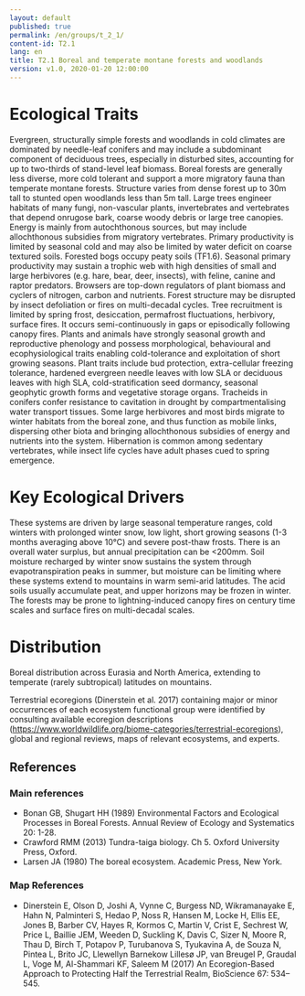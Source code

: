 ```yaml
---
layout: default
published: true
permalink: /en/groups/t_2_1/
content-id: T2.1
lang: en
title: T2.1 Boreal and temperate montane forests and woodlands
version: v1.0, 2020-01-20 12:00:00
---
```

# Ecological Traits

Evergreen, structurally simple forests and woodlands in cold climates are dominated by needle-leaf conifers and may include a subdominant component of deciduous trees, especially in disturbed sites, accounting for up to two-thirds of stand-level leaf biomass. Boreal forests are generally less diverse, more cold tolerant and support a more migratory fauna than temperate montane forests. Structure varies from dense forest up to 30m tall to stunted open woodlands less than 5m tall. Large trees engineer habitats of many fungi, non-vascular plants, invertebrates and vertebrates that depend onrugose bark, coarse woody debris or large tree canopies. Energy is mainly from autochthonous sources, but may include allochthonous subsidies from migratory vertebrates. Primary productivity is limited by seasonal cold and may also be limited by water deficit on coarse textured soils. Forested bogs occupy peaty soils (TF1.6). Seasonal primary productivity may sustain a trophic web with high densities of small and large herbivores (e.g. hare, bear, deer, insects), with feline, canine and raptor predators. Browsers are top-down regulators of plant biomass and cyclers of nitrogen, carbon and nutrients. Forest structure may be disrupted by insect defoliation or fires on multi-decadal cycles. Tree recruitment is limited by spring frost, desiccation, permafrost fluctuations, herbivory, surface fires. It occurs semi-continuously in gaps or episodically following canopy fires. Plants and animals have strongly seasonal growth and reproductive phenology and possess morphological, behavioural and ecophysiological traits enabling cold-tolerance and exploitation of short growing seasons. Plant traits include bud protection, extra-cellular freezing tolerance, hardened evergreen needle leaves with low SLA or deciduous leaves with high SLA, cold-stratification seed dormancy, seasonal geophytic growth forms and vegetative storage organs. Tracheids in conifers confer resistance to cavitation in drought by compartmentalising water transport tissues. Some large herbivores and most birds migrate to winter habitats from the boreal zone, and thus function as mobile links, dispersing other biota and bringing allochthonous subsidies of energy and nutrients into the system. Hibernation is common among sedentary vertebrates, while insect life cycles have adult phases cued to spring emergence.

# Key Ecological Drivers

These systems are driven by large seasonal temperature ranges, cold winters with prolonged winter snow, low light, short growing seasons (1-3 months averaging above 10°C) and severe post-thaw frosts. There is an overall water surplus, but annual precipitation can be <200mm. Soil moisture recharged by winter snow sustains the system through evapotranspiration peaks in summer, but moisture can be limiting where these systems extend to mountains in warm semi-arid latitudes. The acid soils usually accumulate peat, and upper horizons may be frozen in winter. The forests may be prone to lightning-induced canopy fires on century time scales and surface fires on multi-decadal scales.

# Distribution

Boreal distribution across Eurasia and North America, extending to temperate (rarely subtropical) latitudes on mountains.

Terrestrial ecoregions (Dinerstein et al. 2017) containing major or minor occurrences of each ecosystem functional group were identified by consulting available ecoregion descriptions (https://www.worldwildlife.org/biome-categories/terrestrial-ecoregions), global and regional reviews, maps of relevant ecosystems, and experts.

## References
### Main references
* Bonan GB, Shugart HH (1989) Environmental Factors and Ecological Processes in Boreal Forests. Annual Review of Ecology and Systematics 20: 1-28.
* Crawford RMM (2013) Tundra-taiga biology. Ch 5. Oxford University Press, Oxford.
* Larsen JA (1980) The boreal ecosystem. Academic Press, New York.
### Map References
* Dinerstein E, Olson D, Joshi A, Vynne C, Burgess ND, Wikramanayake E, Hahn N, Palminteri S, Hedao P, Noss R, Hansen M, Locke H, Ellis EE, Jones B, Barber CV, Hayes R, Kormos C, Martin V, Crist E, Sechrest W, Price L, Baillie JEM, Weeden D, Suckling K, Davis C, Sizer N, Moore R, Thau D, Birch T, Potapov P, Turubanova S, Tyukavina A, de Souza N, Pintea L, Brito JC, Llewellyn Barnekow Lillesø JP, van Breugel P, Graudal L, Voge M, Al-Shammari KF, Saleem M (2017) An Ecoregion-Based Approach to Protecting Half the Terrestrial Realm, BioScience 67: 534–545.
